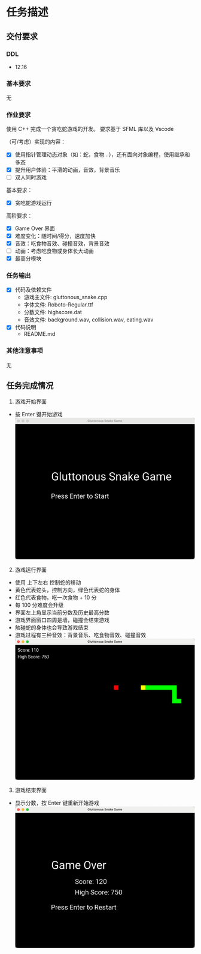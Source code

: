 # 任务描述
## 交付要求
### DDL
- 12.16

### 基本要求
无

### 作业要求
使用 C++ 完成一个贪吃蛇游戏的开发。
要求基于 SFML 库以及 Vscode

（可/考虑）实现的内容：
- [x] 使用指针管理动态对象（如：蛇，食物...），还有面向对象编程，使用继承和多态
- [x] 提升用户体验：平滑的动画，音效，背景音乐
- [ ] 双人同时游戏

基本要求：
- [x] 贪吃蛇游戏运行

高阶要求：
- [x] Game Over 界面
- [x] 难度变化：随时间/得分，速度加快
- [x] 音效：吃食物音效、碰撞音效，背景音效
- [ ] 动画：考虑吃食物或身体长大动画
- [x] 最高分模块

### 任务输出
- [x] 代码及依赖文件 
  - 游戏主文件: gluttonous_snake.cpp
  - 字体文件: Roboto-Regular.ttf
  - 分数文件: highscore.dat
  - 音效文件: background.wav, collision.wav, eating.wav
- [x] 代码说明
  - README.md

### 其他注意事项
无

## 任务完成情况
1. 游戏开始界面
- 按 Enter 键开始游戏
![img.png](game_start.png)

2. 游戏运行界面
- 使用 上下左右 控制蛇的移动
- 黄色代表蛇头，控制方向，绿色代表蛇的身体
- 红色代表食物，吃一次食物 + 10 分
- 每 100 分难度会升级
- 界面左上角显示当前分数及历史最高分数
- 游戏界面窗口四周是墙，碰撞会结束游戏
- 触碰蛇的身体也会导致游戏结束
- 游戏过程有三种音效：背景音乐、吃食物音效、碰撞音效
![img.png](game_running.png)

3. 游戏结束界面
- 显示分数，按 Enter 键重新开始游戏
![img.png](game_over.png)